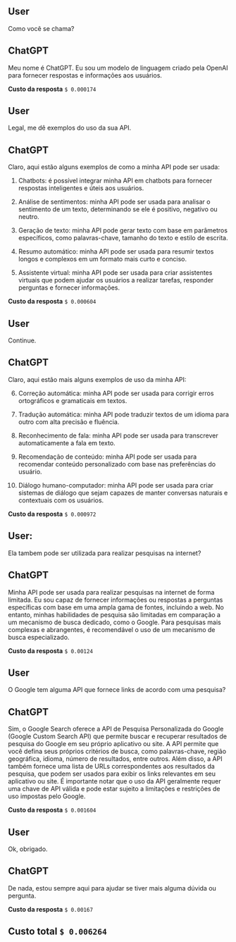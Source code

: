 ## User
Como você se chama?

## ChatGPT
Meu nome é ChatGPT. Eu sou um modelo de linguagem criado pela OpenAI para fornecer respostas e informações aos usuários.

**Custo da resposta** `$ 0.000174`

## User 
Legal, me dê exemplos do uso da sua API.

## ChatGPT
Claro, aqui estão alguns exemplos de como a minha API pode ser usada:

1. Chatbots: é possível integrar minha API em chatbots para fornecer respostas inteligentes e úteis aos usuários.

2. Análise de sentimentos: minha API pode ser usada para analisar o sentimento de um texto, determinando se ele é positivo, negativo ou neutro.

3. Geração de texto: minha API pode gerar texto com base em parâmetros específicos, como palavras-chave, tamanho do texto e estilo de escrita.

4. Resumo automático: minha API pode ser usada para resumir textos longos e complexos em um formato mais curto e conciso.

5. Assistente virtual: minha API pode ser usada para criar assistentes virtuais que podem ajudar os usuários a realizar tarefas, responder perguntas e fornecer informações.

**Custo da resposta** `$ 0.000604`

## User
Continue.

## ChatGPT
Claro, aqui estão mais alguns exemplos de uso da minha API:

6. Correção automática: minha API pode ser usada para corrigir erros ortográficos e gramaticais em textos.

7. Tradução automática: minha API pode traduzir textos de um idioma para outro com alta precisão e fluência.

8. Reconhecimento de fala: minha API pode ser usada para transcrever automaticamente a fala em texto.

9. Recomendação de conteúdo: minha API pode ser usada para recomendar conteúdo personalizado com base nas preferências do usuário.

10. Diálogo humano-computador: minha API pode ser usada para criar sistemas de diálogo que sejam capazes de manter conversas naturais e contextuais com os usuários.

**Custo da resposta** `$ 0.000972`

## User: 
Ela tambem pode ser utilizada para realizar pesquisas na internet?

## ChatGPT
Minha API pode ser usada para realizar pesquisas na internet de forma limitada. Eu sou capaz de fornecer informações ou respostas a perguntas específicas com base em uma ampla gama de fontes, incluindo a web. No entanto, minhas habilidades de pesquisa são limitadas em comparação a um mecanismo de busca dedicado, como o Google. Para pesquisas mais complexas e abrangentes, é recomendável o uso de um mecanismo de busca especializado.

**Custo da resposta** `$ 0.00124`

## User
O Google tem alguma API que fornece links de acordo com uma pesquisa?

## ChatGPT
Sim, o Google Search oferece a API de Pesquisa Personalizada do Google (Google Custom Search API) que permite buscar e recuperar resultados de pesquisa do Google em seu próprio aplicativo ou site. A API permite que você defina seus próprios critérios de busca, como palavras-chave, região geográfica, idioma, número de resultados, entre outros. Além disso, a API também fornece uma lista de URLs correspondentes aos resultados da pesquisa, que podem ser usados para exibir os links relevantes em seu aplicativo ou site. É importante notar que o uso da API geralmente requer uma chave de API válida e pode estar sujeito a limitações e restrições de uso impostas pelo Google.

**Custo da resposta** `$ 0.001604`

## User
Ok, obrigado.

## ChatGPT
De nada, estou sempre aqui para ajudar se tiver mais alguma dúvida ou pergunta.

**Custo da resposta** `$ 0.00167`

## **Custo total** `$ 0.006264`